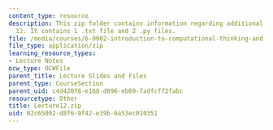 ```yaml
---
content_type: resource
description: This zip folder contains information regarding additional files for lecture
  12. It contains 1 .txt file and 2 .py files.
file: /media/courses/6-0002-introduction-to-computational-thinking-and-data-science-fall-2016/02c65002d8f69f42e39b6a53ec010351_Lecture12.zip
file_type: application/zip
learning_resource_types:
- Lecture Notes
ocw_type: OCWFile
parent_title: Lecture Slides and Files
parent_type: CourseSection
parent_uid: c4d42078-e168-d096-eb09-fadfcff2fabc
resourcetype: Other
title: Lecture12.zip
uid: 02c65002-d8f6-9f42-e39b-6a53ec010351
---
```

